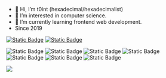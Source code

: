 - 👋 Hi, I’m t0int (hexadecimal/hexadecimalist)
- 👀 I’m interested in computer science.
- 🌱 I’m currently learning frontend web development.
- Since 2019

[![Static Badge](https://img.shields.io/badge/telegram-black?style=for-the-badge&logo=telegram&link=https%3A%2F%2Ft.me%2Ft0int)](https://t.me/t0int)
[![Static Badge](https://img.shields.io/badge/discord-black?style=for-the-badge&logo=discord)](https://discord.com/users/1097633240480747630)


![Static Badge](https://img.shields.io/badge/typescript-black?style=for-the-badge&logo=typescript)
![Static Badge](https://img.shields.io/badge/javascript-black?style=for-the-badge&logo=javascript)
![Static Badge](https://img.shields.io/badge/nextjs-black?style=for-the-badge&logo=next.js)
![Static Badge](https://img.shields.io/badge/react-black?style=for-the-badge&logo=react)
![Static Badge](https://img.shields.io/badge/shadcnui-black?style=for-the-badge&logo=shadcnui)
![Static Badge](https://img.shields.io/badge/go-black?style=for-the-badge&logo=go)
![Static Badge](https://img.shields.io/badge/python-black?style=for-the-badge&logo=python)



![](http://badges.pufler.dev/visits/t0int1337/t0int1337?color=black&logo=github&style=for-the-badge)
